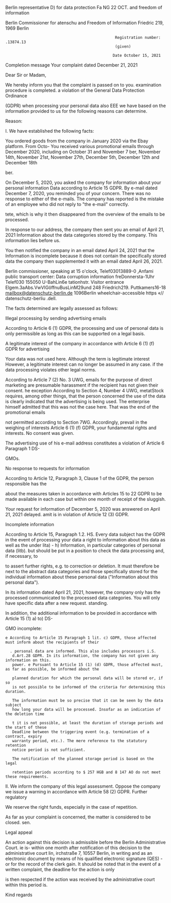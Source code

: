 Berlin representative
   D) for data protection Fa
                                                                               NG 22 OCT.
               and freedom of information

 Berlin Commissioner for atenschu and Freedom of Information
 Friedric 219, 1969 Berlin

                                                    Registration number: .13874.13
                                                    (given)

                                                   Date October 15, 2021

Completion message
Your complaint dated December 21, 2021

Dear Sir or Madam,

We hereby inform you that the complaint is passed on to you.
examination procedure is completed. a violation of the General Data Protection Ordinance

(GDPR) when processing your personal data also EEE
we have based on the information provided to us for the following reasons
can determine.

Reason:

I.
We have established the following facts:

You ordered goods from the company in January 2020 via the Ebay platform. From Octo-
You received various promotional emails through December 2020, including on October 31 and November 7
ber, November 14th, November 21st, November 27th, December 5th, December 12th and December 18th

ber.

On December 5, 2020, you asked the company for information about your personal information
Data according to Article 15 GDPR. By e-mail dated December 7, 2020, you reminded you of your concern.
There was no response to either of the e-mails. The company has reported
is the mistake of an employee who did not reply to "the e-mail" correctly.

tete, which is why it then disappeared from the overview of the emails to be processed.

In response to our address, the company then sent you an email of April 21, 2021
Information about the data categories stored by the company. This information lies
before us.

You then notified the company in an email dated April 24, 2021 that the
Information is incomplete because it does not contain the specifically stored data
the company then supplemented it with an email dated April 26, 2021.

 Berlin commissioner, speaking at 15 o'clock, Telef03013889-0 ‚Anfami public transport center:
 Data corruption information freDonnersta-1Uhr Telef030 155050 U-BahLin6e tationhstr.
                           Visitor entrance Elgem.3aAbs.VwVIGöffnuBusLinM29und 248
 Friedrich219. Puttkamers16-18 mailbox@datenschutz-berlin.de
 1096Berlin wheelchair-accessible https «// datenschutz-berliu .dell.

The facts determined are legally assessed as follows:

Illegal processing by sending advertising emails

According to Article 6 (1) GDPR, the processing and use of personal data is only
permissible as long as this can be supported on a legal basis.

A legitimate interest of the company in accordance with Article 6 (1) (f) GDPR for advertising

Your data was not used here. Although the term is legitimate interest
However, a legitimate interest can no longer be assumed in any case.
if the data processing violates other legal norms.

According to Article 7 (2) No. 3 UWG, emails for the purpose of direct marketing are
presumable harassment if the recipient has not given their consent. he exception
According to Section 4, Number 4 UWG, metatStock requires, among other things, that the person concerned
the use of the data is clearly indicated that the advertising is being used. The enterprise
himself admitted that this was not the case here. That was the end of the promotional emails

not permitted according to Section 7WG. Accordingly, prevail in the weighing of interests
Article 6 (1) (f) GDPR, your fundamental rights and interests. No consent was given.

The advertising use of his e-mail address constitutes a violation of Article 6 Paragraph 1 DS-

GMOs.

No response to requests for information

According to Article 12, Paragraph 3, Clause 1 of the GDPR, the person responsible has the

about the measures taken in accordance with Articles 15 to 22 GDPR
to be made available in each case but within one month of receipt of the
sluggish.

Your request for information of December 5, 2020 was answered on April 21, 2021
delayed. amit is in violation of Article 12 (3) GDPR.

Incomplete information

According to Article 15, Paragraph 1.2. HS. Every data subject has the GDPR in the event of processing
your data a right to information about this data as well as the under lita) - h)
Information, in particular categories of personal data (litb).
but should be put in a position to check the data processing and, if necessary, to

to assert further rights, e.g. to correction or deletion. It must therefore be next to
the abstract data categories and those specifically stored for the individual
information about these personal data ("Information about this personal data").

In its information dated April 21, 2021, however, the company only has the processed
communicated to the processed data categories. You will only have specific data after a new request.
standing.

In addition, the additional information to be provided in accordance with Article 15 (1) a) to) DS-

GMO incomplete:

    e According to Article 15 Paragraph 1 lit. c) GDPR, those affected must inform about the recipients of their

      . personal data are informed. This also includes processors i.S.
       d.Art.28 GDPR. In its information, the company has not given any information on this.
       power. e Pursuant to Article 15 (1) (d) GDPR, those affected must, as far as possible, be informed about the

       planned duration for which the personal data will be stored or, if so
       is not possible to be informed of the criteria for determining this duration.

       The information must be so precise that it can be seen by the data subject
       how long your data will be processed. Insofar as an indication of the deletion time

       t it is not possible, at least the duration of storage periods and the start of these
       Deadline between the triggering event (e.g. termination of a contract, expiry
       warranty period, etc.). The mere reference to the statutory retention
       notice period is not sufficient.

       The notification of the planned storage period is based on the legal

       retention periods according to $ 257 HGB and 8 147 AO do not meet these requirements.

Il.
We inform the company of this legal assessment. Oppose the company
we issue a warning in accordance with Article 58 (2) GDPR. Further regulatory

We reserve the right funds, especially in the case of repetition.

As far as your complaint is concerned, the matter is considered to be closed.
sen.

Legal appeal

An action against this decision is admissible before the Berlin Administrative Court. ie is-
within one month after notification of this decision to the administrative court
lin, irchstraße 7, 10557 Berlin, in writing and as an electronic document by means of his
qualified electronic signature (QES) - or for the record of the clerk
gain. It should be noted that in the event of a written complaint, the deadline for the action is only

is then respected if the action was received by the administrative court within this period
is.

Kind regards

